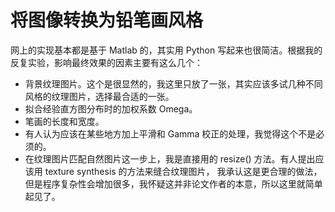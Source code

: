 # 将图像转换为铅笔画风格

网上的实现基本都是基于 Matlab 的，其实用 Python 写起来也很简洁。根据我的反复实验，影响最终效果的因素主要有这么几个：

- 背景纹理图片。这个是很显然的，我这里只放了一张，其实应该多试几种不同风格的纹理图片，选择最合适的一张。
- 拟合经验直方图分布时的加权系数 Omega。
- 笔画的长度和宽度。
- 有人认为应该在某些地方加上平滑和 Gamma 校正的处理，我觉得这个不是必须的。
- 在纹理图片匹配自然图片这一步上，我是直接用的 resize() 方法。有人提出应该用 texture synthesis 的方法来缝合纹理图片，
我承认这是更合理的做法，但是程序复杂性会增加很多，我怀疑这并非论文作者的本意，所以这里就简单起见了。
